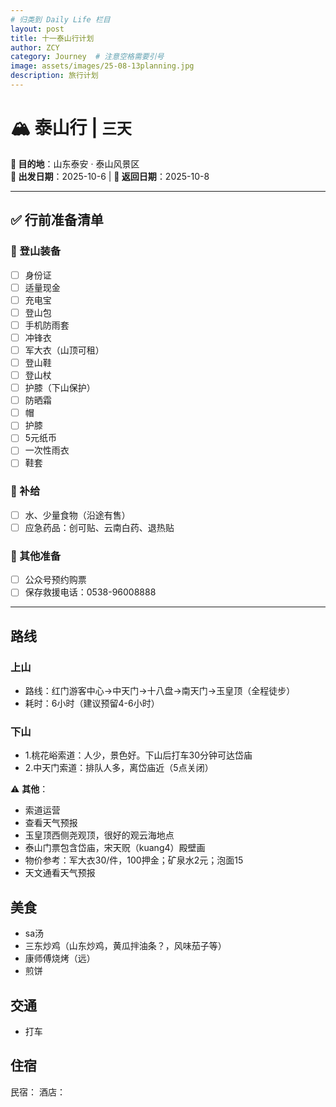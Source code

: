 ```yaml
---
# 归类到 Daily Life 栏目
layout: post
title: 十一泰山行计划
author: ZCY
category: Journey  # 注意空格需要引号
image: assets/images/25-08-13planning.jpg
description: 旅行计划
---
```


# 🏔 泰山行 | `三天`  
**📍 目的地**：山东泰安 · 泰山风景区  
**📅 出发日期**：2025-10-6 | **🛬 返回日期**：2025-10-8 

---

## ✅ 行前准备清单  
### 🎒 登山装备  
- [ ] 身份证
- [ ] 适量现金
- [ ] 充电宝
- [ ] 登山包
- [ ] 手机防雨套  
- [ ] 冲锋衣
- [ ] 军大衣（山顶可租）
- [ ] 登山鞋
- [ ] 登山杖
- [ ] 护膝（下山保护）
- [ ] 防晒霜
- [ ] 帽  
- [ ] 护膝  
- [ ] 5元纸币
- [ ] 一次性雨衣
- [ ] 鞋套

### 🍫 补给  
- [ ] 水、少量食物（沿途有售）
- [ ] 应急药品：创可贴、云南白药、退热贴  

### 📲 其他准备  
- [ ] 公众号预约购票   
- [ ] 保存救援电话：0538-96008888  
---

## 路线
### 上山
- 路线：红门游客中心->中天门->十八盘->南天门->玉皇顶（全程徒步）
- 耗时：6小时（建议预留4-6小时）

### 下山
- 1.桃花峪索道：人少，景色好。下山后打车30分钟可达岱庙
- 2.中天门索道：排队人多，离岱庙近（5点关闭）

⚠️ **其他**：  
- 索道运营
- 查看天气预报
- 玉皇顶西侧尧观顶，很好的观云海地点
- 泰山门票包含岱庙，宋天贶（kuang4）殿壁画
- 物价参考：军大衣30/件，100押金；矿泉水2元；泡面15
- 天文通看天气预报

## 美食
- sa汤
- 三东炒鸡（山东炒鸡，黄瓜拌油条？，风味茄子等）
- 康师傅烧烤（远）
- 煎饼

## 交通
- 打车

## 住宿
民宿：
酒店：